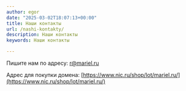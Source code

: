 ```yaml
---
author: egor
date: "2025-03-02T18:07:13+00:00"
title: Наши контакты
url: /nashi-kontakty/
description: Наши контакты
keywords: Наши контакты

---
```

Пишите нам по адресу: r@mariel.ru

Адрес для покупки домена: [https://www.nic.ru/shop/lot/mariel.ru/](https://www.nic.ru/shop/lot/mariel.ru/)
